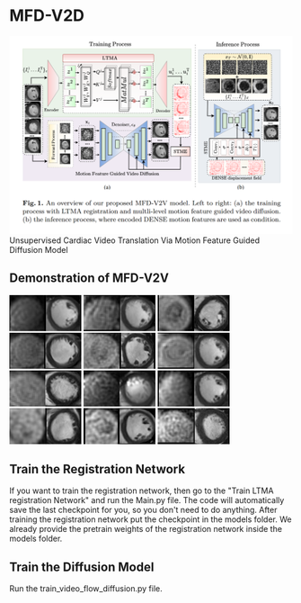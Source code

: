 # MFD-V2D
![MFD-V2D Architecture](figures/overall_fig.png)
Unsupervised Cardiac Video Translation Via Motion Feature Guided Diffusion Model

## Demonstration of MFD-V2V
![Alt Text](MFD-V2V_demos/A01_P101_evaluation.gif)
![Alt Text](MFD-V2V_demos/A01_P104_evaluation.gif)
![Alt Text](MFD-V2V_demos/A01_P12_evaluation.gif)
![Alt Text](MFD-V2V_demos/A01_P17_evaluation.gif)
![Alt Text](MFD-V2V_demos/A01_P19_evaluation.gif)
![Alt Text](MFD-V2V_demos/A01_P22_evaluation.gif)
![Alt Text](MFD-V2V_demos/A01_P25_evaluation.gif)
![Alt Text](MFD-V2V_demos/A01_P34_evaluation.gif)
![Alt Text](MFD-V2V_demos/A01_P35_evaluation.gif)
![Alt Text](MFD-V2V_demos/A01_P42_evaluation.gif)
![Alt Text](MFD-V2V_demos/A01_P43_evaluation.gif)
![Alt Text](MFD-V2V_demos/A01_P46_evaluation.gif)

## Train the Registration Network
If you want to train the registration network, then go to the "Train LTMA registration Network" and run the Main.py file. The code will automatically save the last checkpoint for you, so you don't need to do anything. After training the registration network put the checkpoint in the models folder. We already provide the pretrain weights of the registration network inside the models folder.

## Train the Diffusion Model
Run the train_video_flow_diffusion.py file. 

